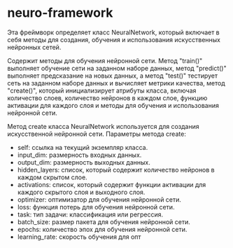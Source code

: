 # neuro-framework
Эта фреймворк определяет класс NeuralNetwork, который включает в себя методы для создания, обучения и использования искусственных нейронных сетей.

Содержит методы для обучения нейронной сети. Метод "train()" выполняет обучение сети на заданном наборе данных, метод "predict()" выполняет предсказание на новых данных, а метод "test()" тестирует сеть на заданном наборе данных и вычисляет метрики качества, метод "create()", который инициализирует атрибуты класса, включая количество слоев, количество нейронов в каждом слое, функцию активации для каждого слоя и методы для обучения и использования нейронной сети.

Метод create класса NeuralNetwork используется для создания искусственной нейронной сети. Параметры метода create:

- self: ссылка на текущий экземпляр класса.
- input_dim: размерность входных данных.
- output_dim: размерность выходных данных.
- hidden_layers: список, который содержит количество нейронов в каждом скрытом слое.
- activations: список, который содержит функции активации для каждого скрытого слоя и выходного слоя.
- optimizer: оптимизатор для обучения нейронной сети.
- loss: функция потерь для обучения нейронной сети.
- task: тип задачи: классификация или регрессия.
- batch_size: размер пакета для обучения нейронной сети.
- epochs: количество эпох для обучения нейронной сети.
- learning_rate: скорость обучения для опт
